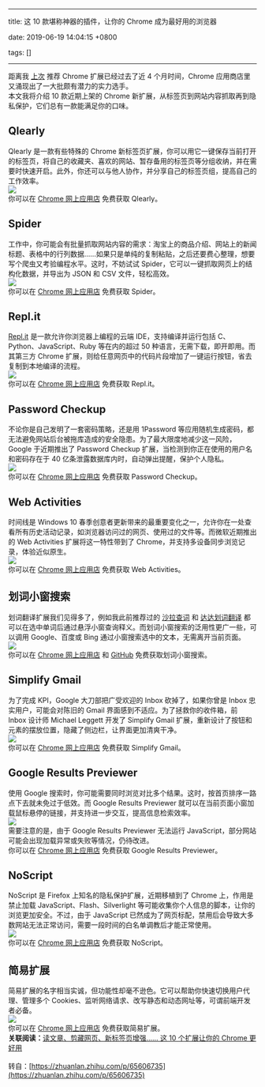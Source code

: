 
---

title: 这 10 款堪称神器的插件，让你的 Chrome 成为最好用的浏览器

date: 2019-06-19 14:04:15 +0800

tags: []

---
距离我 [上次](https://link.zhihu.com/?target=https%3A//sspai.com/post/52310) 推荐 Chrome 扩展已经过去了近 4 个月时间，Chrome 应用商店里又涌现出了一大批颇有潜力的实力选手。<br />本文我将介绍 10 款近期上架的 Chrome 新扩展，从标签页到网站内容抓取再到隐私保护，它们总有一款能满足你的口味。
<a name="QZ5Wr"></a>
## **Qlearly**
Qlearly 是一款有些特殊的 Chrome 新标签页扩展，你可以用它一键保存当前打开的标签页，将自己的收藏夹、喜欢的网站、暂存备用的标签页等分组收纳，并在需要时快速开启。此外，你还可以与他人协作，并分享自己的标签页组，提高自己的工作效率。<br />![](https://cdn.nlark.com/yuque/0/2019/png/263301/1560924260233-b7f2efd9-d37b-4ed4-bff4-294e2f85c0f5.png#align=left&display=inline&height=712&originHeight=458&originWidth=720&size=0&status=done&width=1120)<br />你可以在 [Chrome 网上应用店](https://link.zhihu.com/?target=https%3A//chrome.google.com/webstore/detail/qlearly-tab-and-bookmark/aicaflgmmblfaneodjfhkilgplnpjmig) 免费获取 Qlearly。
<a name="ebXun"></a>
## **Spider**
工作中，你可能会有批量抓取网站内容的需求：淘宝上的商品介绍、网站上的新闻标题、表格中的行列数据……如果只是单纯的复制粘贴，之后还要费心整理，想要写个爬虫又考验编程水平。这时，不妨试试 Spider，它可以一键抓取网页上的结构化数据，并导出为 JSON 和 CSV 文件，轻松高效。<br />![](https://cdn.nlark.com/yuque/0/2019/jpeg/263301/1560924260230-2b97918b-bf54-4678-971f-484d7b2574ba.jpeg#align=left&display=inline&height=369&originHeight=369&originWidth=600&size=0&status=done&width=600)<br />你可以在 [Chrome 网上应用店](https://link.zhihu.com/?target=https%3A//chrome.google.com/webstore/detail/spider-a-smart-web-scrapi/hhblpocflefpmmfibmajdfcjdkeafpen) 免费获取 Spider。
<a name="MRV3a"></a>
## **Repl.it**
[Repl.it](https://link.zhihu.com/?target=https%3A//repl.it/) 是一款允许你浏览器上编程的云端 IDE，支持编译并运行包括 C、Python、JavaScript、Ruby 等在内的超过 50 种语言，无需下载，即开即用。而其第三方 Chrome 扩展，则给任意网页中的代码片段增加了一键运行按钮，省去复制到本地编译的流程。<br />![](https://cdn.nlark.com/yuque/0/2019/jpeg/263301/1560924260221-88c018c1-c2c9-4473-8e67-08f192573444.jpeg#align=left&display=inline&height=368&originHeight=368&originWidth=600&size=0&status=done&width=600)<br />你可以在 [Chrome 网上应用店](https://link.zhihu.com/?target=https%3A//chrome.google.com/webstore/detail/replit/kihnihckibjknmebghcjpmemaginnipl) 免费获取 Repl.it。
<a name="muvAD"></a>
## **Password Checkup**
不论你是自己发明了一套密码策略，还是用 1Password 等应用随机生成密码，都无法避免网站后台被拖库造成的安全隐患。为了最大限度地减少这一风险，Google 于近期推出了 Password Checkup 扩展，当检测到你正在使用的用户名和密码存在于 40 亿条泄露数据库内时，自动弹出提醒，保护个人隐私。<br />![](https://cdn.nlark.com/yuque/0/2019/png/263301/1560924260299-dada9706-0d6e-4ee1-a232-e42109091e1e.png#align=left&display=inline&height=720&originHeight=506&originWidth=720&size=0&status=done&width=1024)<br />你可以在 [Chrome 网上应用店](https://link.zhihu.com/?target=https%3A//chrome.google.com/webstore/detail/password-checkup/pncabnpcffmalkkjpajodfhijclecjno) 免费获取 Password Checkup。
<a name="hnE1L"></a>
## **Web Activities**
时间线是 Windows 10 春季创意者更新带来的最重要变化之一，允许你在一处查看所有历史活动记录，如浏览器访问过的网页、使用过的文件等。而微软近期推出的 Web Activities 扩展将这一特性带到了 Chrome，并支持多设备同步浏览记录，体验近似原生。<br />![](https://cdn.nlark.com/yuque/0/2019/png/263301/1560924260245-e6780f42-cced-4d64-8195-9c7a5ec202f5.png#align=left&display=inline&height=405&originHeight=405&originWidth=720&size=0&status=done&width=1120)<br />你可以在 [Chrome 网上应用店](https://link.zhihu.com/?target=https%3A//chrome.google.com/webstore/detail/web-activities/eiipeonhflhoiacfbniealbdjoeoglid) 免费获取 Web Activities。
<a name="Svntx"></a>
## **划词小窗搜索**
划词翻译扩展我们见得多了，例如我此前推荐过的 [沙拉查词](https://link.zhihu.com/?target=https%3A//chrome.google.com/webstore/detail/%25E6%25B2%2599%25E6%258B%2589%25E6%259F%25A5%25E8%25AF%258D-%25E8%2581%259A%25E5%2590%2588%25E8%25AF%258D%25E5%2585%25B8%25E5%2588%2592%25E8%25AF%258D%25E7%25BF%25BB%25E8%25AF%2591/cdonnmffkdaoajfknoeeecmchibpmkmg) 和 [达达划词翻译](https://link.zhihu.com/?target=https%3A//chrome.google.com/webstore/detail/%25E8%25BE%25BE%25E8%25BE%25BE%25E5%2588%2592%25E8%25AF%258D%25E7%25BF%25BB%25E8%25AF%2591/cajhcjfcodjoalmhjekljnfkgjlkeajl) 都可以在选中单词后通过悬浮小窗查询释义。而划词小窗搜索的泛用性更广一些，可以调用 Google、百度或 Bing 通过小窗搜索选中的文本，无需离开当前页面。<br />![](https://cdn.nlark.com/yuque/0/2019/jpeg/263301/1560924260263-5a6a4cb7-6600-427b-a0df-003be5fbc83b.jpeg#align=left&display=inline&height=369&originHeight=369&originWidth=600&size=0&status=done&width=600)<br />你可以在 [Chrome 网上应用店](https://link.zhihu.com/?target=https%3A//chrome.google.com/webstore/detail/%25E5%2588%2592%25E8%25AF%258D%25E5%25B0%258F%25E7%25AA%2597%25E6%2590%259C%25E7%25B4%25A2/fgmknallmmochhfngjmmmcpobelihfhe) 和 [GitHub](https://link.zhihu.com/?target=https%3A//github.com/hellonamesc/hcSearche) 免费获取划词小窗搜索。
<a name="lamZF"></a>
## **Simplify Gmail**
为了完成 KPI，Google 大刀部把广受欢迎的 Inbox 砍掉了，如果你曾是 Inbox 忠实用户，可能会对陈旧的 Gmail 界面感到不适应。为了拯救你的收件箱，前 Inbox 设计师 Michael Leggett 开发了 Simplify Gmail 扩展，重新设计了按钮和元素的摆放位置，隐藏了侧边栏，让界面更加清爽干净。<br />![](https://cdn.nlark.com/yuque/0/2019/png/263301/1560924260262-75463ef6-992d-4bc2-9609-c612209ac976.png#align=left&display=inline&height=712&originHeight=458&originWidth=720&size=0&status=done&width=1120)<br />你可以在 [Chrome 网上应用店](https://link.zhihu.com/?target=https%3A//chrome.google.com/webstore/detail/simplify-gmail/pbmlfaiicoikhdbjagjbglnbfcbcojpj) 免费获取 Simplify Gmail。
<a name="8ge8m"></a>
## **Google Results Previewer**
使用 Google 搜索时，你可能需要同时浏览对比多个结果。这时，按首页排序一路点下去就未免过于低效。而 Google Results Previewer 就可以在当前页面小窗加载鼠标悬停的链接，并支持进一步交互，提高信息检索效率。<br />![](https://cdn.nlark.com/yuque/0/2019/jpeg/263301/1560924260276-c4810b93-fb29-4dae-9b7f-591a4c944e10.jpeg#align=left&display=inline&height=397&originHeight=397&originWidth=600&size=0&status=done&width=600)<br />需要注意的是，由于 Google Results Previewer 无法运行 JavaScript，部分网站可能会出现加载异常或失败等情况，仍待改进。<br />你可以在 [Chrome 网上应用店](https://link.zhihu.com/?target=https%3A//chrome.google.com/webstore/detail/google-results-previewer/mkmjdljkedjpedbceoaaghdmcnipdcjf) 免费获取 Google Results Previewer。
<a name="5deNy"></a>
## **NoScript**
NoScript 是 Firefox 上知名的隐私保护扩展，近期移植到了 Chrome 上，作用是禁止加载 JavaScript、Flash、Silverlight 等可能收集你个人信息的脚本，让你的浏览更加安全。不过，由于 JavaScript 已然成为了网页标配，禁用后会导致大多数网站无法正常访问，需要一段时间的白名单调教后才能正常使用。<br />![](https://cdn.nlark.com/yuque/0/2019/png/263301/1560924260319-731112eb-23ec-414d-a32e-97f920e9c493.png#align=left&display=inline&height=535&originHeight=344&originWidth=720&size=0&status=done&width=1120)<br />你可以在 [Chrome 网上应用店](https://link.zhihu.com/?target=https%3A//chrome.google.com/webstore/detail/noscript/doojmbjmlfjjnbmnoijecmcbfeoakpjm) 免费获取 NoScript。
<a name="1WF2P"></a>
## **简易扩展**
简易扩展的名字相当实诚，但功能性却毫不逊色。它可以帮助你快速切换用户代理、管理多个 Cookies、监听网络请求、改写静态和动态网址等，可谓前端开发者必备。<br />![](https://cdn.nlark.com/yuque/0/2019/png/263301/1560924260280-9528141a-eb1c-4f5d-9635-7cd65c7d827e.png#align=left&display=inline&height=936&originHeight=602&originWidth=720&size=0&status=done&width=1120)<br />你可以在 [Chrome 网上应用店](https://link.zhihu.com/?target=https%3A//chrome.google.com/webstore/detail/simple-extension/ofhbnimjijmnaigdfhhmhegnlmcbilba) 免费获取简易扩展。<br />**关联阅读：**[读文章、剪藏网页、新标签页增强…… 这 10 个扩展让你的 Chrome 更好用](https://link.zhihu.com/?target=https%3A//sspai.com/post/52310)<br />
<br />转自：[https://zhuanlan.zhihu.com/p/65606735](https://zhuanlan.zhihu.com/p/65606735)

